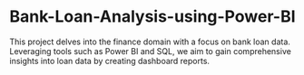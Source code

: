 # Bank-Loan-Analysis-using-Power-BI
This project delves into the finance domain with a focus on bank loan data. Leveraging tools such as Power BI and SQL, we aim to gain comprehensive insights into loan data by creating dashboard reports.
